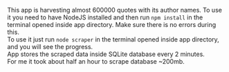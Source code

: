 This app is harvesting almost 600000 quotes with its author names.
To use it you need to have NodeJS installed and then run `npm install` in the terminal opened inside app directory. Make sure there is no errors during this.  
To use it just run `node scraper` in the terminal opened inside app directory, and you will see the progress.  
App stores the scraped data inside SQLite database every 2 minutes.  
For me it took about half an hour to scrape database ~200mb.  
